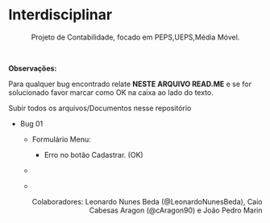 # Interdisciplinar
<p align="center" font-size=20 >Projeto de Contabilidade, focado em PEPS,UEPS,Média Móvel.</p>
<br>
<p><strong>Observações:</strong></p>
<p >Para qualquer bug encontrado relate <b>NESTE ARQUIVO READ.ME</b> e se for solucionado favor marcar como OK na caixa ao lado do texto.</p>
<p> Subir todos os arquivos/Documentos nesse repositório</p>
<ul>
  <li>Bug 01</li>
  <ul>
    <li>Formulário Menu:</li>
      <ul>
         <li>Erro no botão Cadastrar. (OK) </li>
      </ul>
  </ul>
  <ul>
    <li></li>
  </ul>
  <ul>
    <li></li>
  </ul>
</ul>

<p Align="Right">Colaboradores: Leonardo Nunes Beda (@LeonardoNunesBeda), Caio Cabesas Aragon (@cAragon90) e João Pedro Marin</p>
